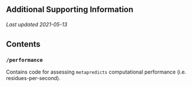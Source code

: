 ## Additional Supporting Information
###### Last updated 2021-05-13


## Contents

### `/performance`
Contains code for assessing `metapredicts` computational performance (i.e. residues-per-second).